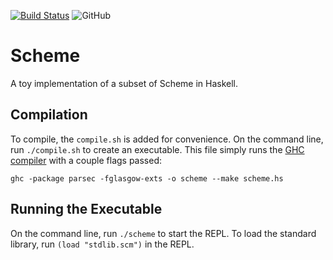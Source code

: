 [![Build Status](https://travis-ci.com/jaredforth/scheme.svg?token=mH2pScYxqRkBEzpBQAu6&branch=master)](https://travis-ci.com/jaredforth/lispy)
![GitHub](https://img.shields.io/github/license/jaredforth/scheme)

# Scheme 

A toy implementation of a subset of Scheme in Haskell.

## Compilation 

To compile, the `compile.sh` is added for convenience. On the command line, run `./compile.sh` to create an executable. This file simply runs the [GHC compiler](https://www.haskell.org/ghc/) with a couple flags passed:

```shell script
ghc -package parsec -fglasgow-exts -o scheme --make scheme.hs
```

## Running the Executable

On the command line, run `./scheme` to start the REPL. To load the standard library, run `(load "stdlib.scm")` in the REPL.
